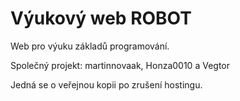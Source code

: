 # Výukový web ROBOT
Web pro výuku základů programování.

Společný projekt:
martinnovaak, Honza0010 a Vegtor

Jedná se o veřejnou kopii po zrušení hostingu.
